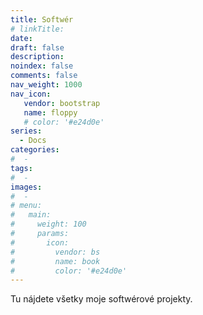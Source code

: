 ```yaml
---
title: Softwér
# linkTitle:
date: 
draft: false
description: 
noindex: false
comments: false
nav_weight: 1000
nav_icon:
   vendor: bootstrap
   name: floppy
   # color: '#e24d0e'
series:
  - Docs
categories:
#  - 
tags:
#  - 
images:
#  - 
# menu:
#   main:
#     weight: 100
#     params:
#       icon:
#         vendor: bs
#         name: book
#         color: '#e24d0e'
---
```


Tu nájdete všetky moje softwérové projekty.

<!--more-->


